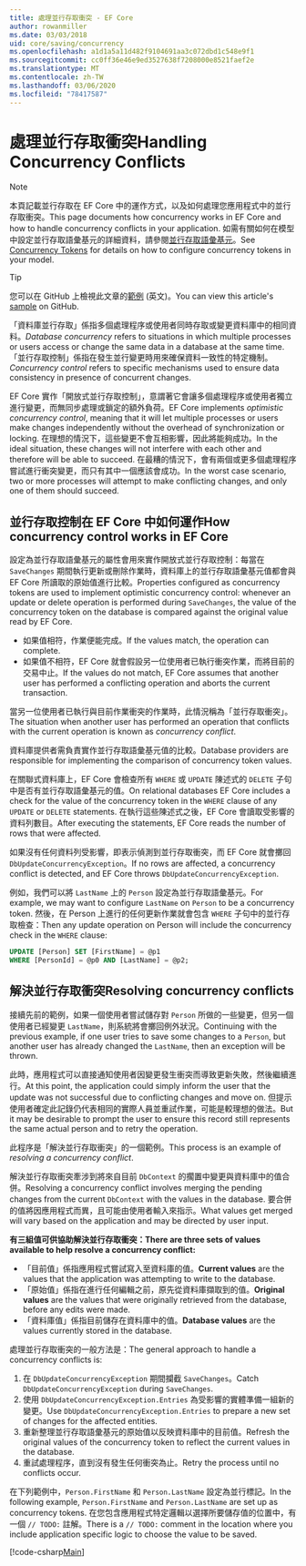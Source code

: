 ```yaml
---
title: 處理並行存取衝突 - EF Core
author: rowanmiller
ms.date: 03/03/2018
uid: core/saving/concurrency
ms.openlocfilehash: a1d1a5a11d482f9104691aa3c072dbd1c548e9f1
ms.sourcegitcommit: cc0ff36e46e9ed3527638f7208000e8521faef2e
ms.translationtype: MT
ms.contentlocale: zh-TW
ms.lasthandoff: 03/06/2020
ms.locfileid: "78417587"
---
```

# <a name="handling-concurrency-conflicts"></a><span data-ttu-id="3d6b6-102">處理並行存取衝突</span><span class="sxs-lookup"><span data-stu-id="3d6b6-102">Handling Concurrency Conflicts</span></span>

> [!NOTE]
> <span data-ttu-id="3d6b6-103">本頁記載並行存取在 EF Core 中的運作方式，以及如何處理您應用程式中的並行存取衝突。</span><span class="sxs-lookup"><span data-stu-id="3d6b6-103">This page documents how concurrency works in EF Core and how to handle concurrency conflicts in your application.</span></span> <span data-ttu-id="3d6b6-104">如需有關如何在模型中設定並行存取語彙基元的詳細資料，請參閱[並行存取語彙基元](xref:core/modeling/concurrency)。</span><span class="sxs-lookup"><span data-stu-id="3d6b6-104">See [Concurrency Tokens](xref:core/modeling/concurrency) for details on how to configure concurrency tokens in your model.</span></span>

> [!TIP]
> <span data-ttu-id="3d6b6-105">您可以在 GitHub 上檢視此文章的[範例](https://github.com/dotnet/EntityFramework.Docs/tree/master/samples/core/Saving/Concurrency/) \(英文\)。</span><span class="sxs-lookup"><span data-stu-id="3d6b6-105">You can view this article's [sample](https://github.com/dotnet/EntityFramework.Docs/tree/master/samples/core/Saving/Concurrency/) on GitHub.</span></span>

<span data-ttu-id="3d6b6-106">「資料庫並行存取」係指多個處理程序或使用者同時存取或變更資料庫中的相同資料。</span><span class="sxs-lookup"><span data-stu-id="3d6b6-106">_Database concurrency_ refers to situations in which multiple processes or users access or change the same data in a database at the same time.</span></span> <span data-ttu-id="3d6b6-107">「並行存取控制」係指在發生並行變更時用來確保資料一致性的特定機制。</span><span class="sxs-lookup"><span data-stu-id="3d6b6-107">_Concurrency control_ refers to specific mechanisms used to ensure data consistency in presence of concurrent changes.</span></span>

<span data-ttu-id="3d6b6-108">EF Core 實作「開放式並行存取控制」，意謂著它會讓多個處理程序或使用者獨立進行變更，而無同步處理或鎖定的額外負荷。</span><span class="sxs-lookup"><span data-stu-id="3d6b6-108">EF Core implements _optimistic concurrency control_, meaning that it will let multiple processes or users make changes independently without the overhead of synchronization or locking.</span></span> <span data-ttu-id="3d6b6-109">在理想的情況下，這些變更不會互相影響，因此將能夠成功。</span><span class="sxs-lookup"><span data-stu-id="3d6b6-109">In the ideal situation, these changes will not interfere with each other and therefore will be able to succeed.</span></span> <span data-ttu-id="3d6b6-110">在最糟的情況下，會有兩個或更多個處理程序嘗試進行衝突變更，而只有其中一個應該會成功。</span><span class="sxs-lookup"><span data-stu-id="3d6b6-110">In the worst case scenario, two or more processes will attempt to make conflicting changes, and only one of them should succeed.</span></span>

## <a name="how-concurrency-control-works-in-ef-core"></a><span data-ttu-id="3d6b6-111">並行存取控制在 EF Core 中如何運作</span><span class="sxs-lookup"><span data-stu-id="3d6b6-111">How concurrency control works in EF Core</span></span>

<span data-ttu-id="3d6b6-112">設定為並行存取語彙基元的屬性會用來實作開放式並行存取控制：每當在 `SaveChanges` 期間執行更新或刪除作業時，資料庫上的並行存取語彙基元值都會與 EF Core 所讀取的原始值進行比較。</span><span class="sxs-lookup"><span data-stu-id="3d6b6-112">Properties configured as concurrency tokens are used to implement optimistic concurrency control: whenever an update or delete operation is performed during `SaveChanges`, the value of the concurrency token on the database is compared against the original value read by EF Core.</span></span>

- <span data-ttu-id="3d6b6-113">如果值相符，作業便能完成。</span><span class="sxs-lookup"><span data-stu-id="3d6b6-113">If the values match, the operation can complete.</span></span>
- <span data-ttu-id="3d6b6-114">如果值不相符，EF Core 就會假設另一位使用者已執行衝突作業，而將目前的交易中止。</span><span class="sxs-lookup"><span data-stu-id="3d6b6-114">If the values do not match, EF Core assumes that another user has performed a conflicting operation and aborts the current transaction.</span></span>

<span data-ttu-id="3d6b6-115">當另一位使用者已執行與目前作業衝突的作業時，此情況稱為「並行存取衝突」。</span><span class="sxs-lookup"><span data-stu-id="3d6b6-115">The situation when another user has performed an operation that conflicts with the current operation is known as _concurrency conflict_.</span></span>

<span data-ttu-id="3d6b6-116">資料庫提供者需負責實作並行存取語彙基元值的比較。</span><span class="sxs-lookup"><span data-stu-id="3d6b6-116">Database providers are responsible for implementing the comparison of concurrency token values.</span></span>

<span data-ttu-id="3d6b6-117">在關聯式資料庫上，EF Core 會檢查所有 `WHERE` 或 `UPDATE` 陳述式的 `DELETE` 子句中是否有並行存取語彙基元的值。</span><span class="sxs-lookup"><span data-stu-id="3d6b6-117">On relational databases EF Core includes a check for the value of the concurrency token in the `WHERE` clause of any `UPDATE` or `DELETE` statements.</span></span> <span data-ttu-id="3d6b6-118">在執行這些陳述式之後，EF Core 會讀取受影響的資料列數目。</span><span class="sxs-lookup"><span data-stu-id="3d6b6-118">After executing the statements, EF Core reads the number of rows that were affected.</span></span>

<span data-ttu-id="3d6b6-119">如果沒有任何資料列受影響，即表示偵測到並行存取衝突，而 EF Core 就會擲回 `DbUpdateConcurrencyException`。</span><span class="sxs-lookup"><span data-stu-id="3d6b6-119">If no rows are affected, a concurrency conflict is detected, and EF Core throws `DbUpdateConcurrencyException`.</span></span>

<span data-ttu-id="3d6b6-120">例如，我們可以將 `LastName` 上的 `Person` 設定為並行存取語彙基元。</span><span class="sxs-lookup"><span data-stu-id="3d6b6-120">For example, we may want to configure `LastName` on `Person` to be a concurrency token.</span></span> <span data-ttu-id="3d6b6-121">然後，在 Person 上進行的任何更新作業就會包含 `WHERE` 子句中的並行存取檢查：</span><span class="sxs-lookup"><span data-stu-id="3d6b6-121">Then any update operation on Person will include the concurrency check in the `WHERE` clause:</span></span>

``` sql
UPDATE [Person] SET [FirstName] = @p1
WHERE [PersonId] = @p0 AND [LastName] = @p2;
```

## <a name="resolving-concurrency-conflicts"></a><span data-ttu-id="3d6b6-122">解決並行存取衝突</span><span class="sxs-lookup"><span data-stu-id="3d6b6-122">Resolving concurrency conflicts</span></span>

<span data-ttu-id="3d6b6-123">接續先前的範例，如果一個使用者嘗試儲存對 `Person` 所做的一些變更，但另一個使用者已經變更 `LastName`，則系統將會擲回例外狀況。</span><span class="sxs-lookup"><span data-stu-id="3d6b6-123">Continuing with the previous example, if one user tries to save some changes to a `Person`, but another user has already changed the `LastName`, then an exception will be thrown.</span></span>

<span data-ttu-id="3d6b6-124">此時，應用程式可以直接通知使用者因變更發生衝突而導致更新失敗，然後繼續進行。</span><span class="sxs-lookup"><span data-stu-id="3d6b6-124">At this point, the application could simply inform the user that the update was not successful due to conflicting changes and move on.</span></span> <span data-ttu-id="3d6b6-125">但提示使用者確定此記錄仍代表相同的實際人員並重試作業，可能是較理想的做法。</span><span class="sxs-lookup"><span data-stu-id="3d6b6-125">But it may be desirable to prompt the user to ensure this record still represents the same actual person and to retry the operation.</span></span>

<span data-ttu-id="3d6b6-126">此程序是「解決並行存取衝突」的一個範例。</span><span class="sxs-lookup"><span data-stu-id="3d6b6-126">This process is an example of _resolving a concurrency conflict_.</span></span>

<span data-ttu-id="3d6b6-127">解決並行存取衝突牽涉到將來自目前 `DbContext` 的擱置中變更與資料庫中的值合併。</span><span class="sxs-lookup"><span data-stu-id="3d6b6-127">Resolving a concurrency conflict involves merging the pending changes from the current `DbContext` with the values in the database.</span></span> <span data-ttu-id="3d6b6-128">要合併的值將因應用程式而異，且可能由使用者輸入來指示。</span><span class="sxs-lookup"><span data-stu-id="3d6b6-128">What values get merged will vary based on the application and may be directed by user input.</span></span>

<span data-ttu-id="3d6b6-129">**有三組值可供協助解決並行存取衝突：**</span><span class="sxs-lookup"><span data-stu-id="3d6b6-129">**There are three sets of values available to help resolve a concurrency conflict:**</span></span>

- <span data-ttu-id="3d6b6-130">「目前值」係指應用程式嘗試寫入至資料庫的值。</span><span class="sxs-lookup"><span data-stu-id="3d6b6-130">**Current values** are the values that the application was attempting to write to the database.</span></span>
- <span data-ttu-id="3d6b6-131">「原始值」係指在進行任何編輯之前，原先從資料庫擷取到的值。</span><span class="sxs-lookup"><span data-stu-id="3d6b6-131">**Original values** are the values that were originally retrieved from the database, before any edits were made.</span></span>
- <span data-ttu-id="3d6b6-132">「資料庫值」係指目前儲存在資料庫中的值。</span><span class="sxs-lookup"><span data-stu-id="3d6b6-132">**Database values** are the values currently stored in the database.</span></span>

<span data-ttu-id="3d6b6-133">處理並行存取衝突的一般方法是：</span><span class="sxs-lookup"><span data-stu-id="3d6b6-133">The general approach to handle a concurrency conflicts is:</span></span>

1. <span data-ttu-id="3d6b6-134">在 `DbUpdateConcurrencyException` 期間攔截 `SaveChanges`。</span><span class="sxs-lookup"><span data-stu-id="3d6b6-134">Catch `DbUpdateConcurrencyException` during `SaveChanges`.</span></span>
2. <span data-ttu-id="3d6b6-135">使用 `DbUpdateConcurrencyException.Entries` 為受影響的實體準備一組新的變更。</span><span class="sxs-lookup"><span data-stu-id="3d6b6-135">Use `DbUpdateConcurrencyException.Entries` to prepare a new set of changes for the affected entities.</span></span>
3. <span data-ttu-id="3d6b6-136">重新整理並行存取語彙基元的原始值以反映資料庫中的目前值。</span><span class="sxs-lookup"><span data-stu-id="3d6b6-136">Refresh the original values of the concurrency token to reflect the current values in the database.</span></span>
4. <span data-ttu-id="3d6b6-137">重試處理程序，直到沒有發生任何衝突為止。</span><span class="sxs-lookup"><span data-stu-id="3d6b6-137">Retry the process until no conflicts occur.</span></span>

<span data-ttu-id="3d6b6-138">在下列範例中，`Person.FirstName` 和 `Person.LastName` 設定為並行標記。</span><span class="sxs-lookup"><span data-stu-id="3d6b6-138">In the following example, `Person.FirstName` and `Person.LastName` are set up as concurrency tokens.</span></span> <span data-ttu-id="3d6b6-139">在您包含應用程式特定邏輯以選擇所要儲存值的位置中，有一個 `// TODO:` 註解。</span><span class="sxs-lookup"><span data-stu-id="3d6b6-139">There is a `// TODO:` comment in the location where you include application specific logic to choose the value to be saved.</span></span>

[!code-csharp[Main](../../../samples/core/Saving/Concurrency/Sample.cs?name=ConcurrencyHandlingCode&highlight=34-35)]

